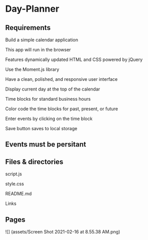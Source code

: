 # Day-Planner

## Requirements
Build a simple calendar application

This app will run in the browser

Features dynamically updated HTML and CSS powered by jQuery

Use the Moment.js library

Have a clean, polished, and responsive user interface

Display current day at the top of the calendar

Time blocks for standard business hours

Color code the time blocks for past, present, or future

Enter events by clicking on the time block

Save button saves to local storage

## Events must be persitant

## Files & directories


script.js

style.css

README.md

Links

## Pages

![] (assets/Screen Shot 2021-02-16 at 8.55.38 AM.png)
